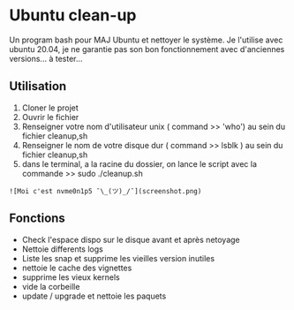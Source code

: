 # Ubuntu clean-up

Un program bash pour MAJ Ubuntu et nettoyer le système. Je l'utilise avec ubuntu 20.04, je ne garantie pas son bon fonctionnement avec d'anciennes versions... à tester...


## Utilisation

1. Cloner le projet
2. Ouvrir le fichier
3. Renseigner votre nom d'utilisateur unix ( command  >> 'who') au sein du fichier cleanup,sh
4. Renseigner le nom de votre disque dur ( command >> lsblk ) au sein du fichier cleanup,sh
5. dans le terminal, a la racine du dossier, on lance le script avec la commande >> sudo ./cleanup.sh

`![Moi c'est nvme0n1p5 ¯\_(ツ)_/¯](screenshot.png)`

## Fonctions

* Check l'espace dispo sur le disque avant et après netoyage
* Nettoie differents logs
* Liste les snap et supprime les vieilles version inutiles
* nettoie le cache des vignettes
* supprime les vieux kernels
* vide la corbeille
* update / upgrade et nettoie les paquets
